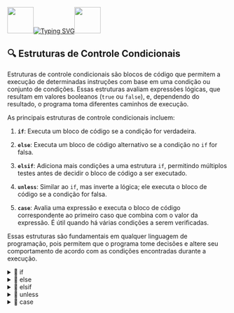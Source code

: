 <img align="margin-right: 100px;" src="https://static.wikia.nocookie.net/tibia/images/a/a9/Giant_Ruby.gif/revision/latest?cb=20181107134532&path-prefix=en&format=original" width="60" height="60">[![Typing SVG](https://readme-typing-svg.herokuapp.com?font=Oswald&weight=500&size=30&pause=1000&color=C00F0F&center=true&vCenter=true&width=435&lines=Estruturas+de+Controle)](https://git.io/typing-svg)<img align="margin-left: 100px;" src="https://static.wikia.nocookie.net/tibia/images/a/a9/Giant_Ruby.gif/revision/latest?cb=20181107134532&path-prefix=en&format=original" width="60" height="60">

<h2>🔍 Estruturas de Controle Condicionais</h2>

Estruturas de controle condicionais são blocos de código que permitem a execução de determinadas instruções com base em uma condição ou conjunto de condições. Essas estruturas avaliam expressões lógicas, que resultam em valores booleanos (`true` ou `false`), e, dependendo do resultado, o programa toma diferentes caminhos de execução.

As principais estruturas de controle condicionais incluem:

1. **`if`**: Executa um bloco de código se a condição for verdadeira.
   
2. **`else`**: Executa um bloco de código alternativo se a condição no `if` for falsa.

3. **`elsif`**: Adiciona mais condições a uma estrutura `if`, permitindo múltiplos testes antes de decidir o bloco de código a ser executado.

4. **`unless`**: Similar ao `if`, mas inverte a lógica; ele executa o bloco de código se a condição for falsa.

5. **`case`**: Avalia uma expressão e executa o bloco de código correspondente ao primeiro caso que combina com o valor da expressão. É útil quando há várias condições a serem verificadas.

Essas estruturas são fundamentais em qualquer linguagem de programação, pois permitem que o programa tome decisões e altere seu comportamento de acordo com as condições encontradas durante a execução.

<details>
<summary>📌 if</summary>

Expressão que verifica se uma condição é verdadeira (`true`), e a partir do resultado determina se as instruções dentro do seu corpo serão ou não executadas.

```ruby
x = 10

if x > 5
  puts "x é maior que 5"
end
```
</details>

<details>
<summary>📌 else</summary>

Informa o que fazer quando a verificação de uma condição `if` for falsa.

```ruby
x = 3

if x > 5
  puts "x é maior que 5"
else
  puts "x não é maior que 5"
end
```
</details>

<details>
<summary>📌 elsif</summary>

Utilizado quando há a necessidade de verificar mais de uma condição em um `if`.

```ruby
x = 5

if x > 5
  puts "x é maior que 5"
elsif x == 5
  puts "x é igual a 5"
else
  puts "x é menor que 5"
end
```
</details>

<details>
<summary>📌 unless</summary>

Enquanto o `if` é executado quando sua condição for verdadeira, o `unless` ocorre de forma contrária, sendo executado apenas quando a condição é falsa.

```ruby
x = 3

unless x > 5
  puts "x não é maior que 5"
end
```
</details>

<details>
<summary>📌 case</summary>

Instrução muito parecida com `if`, mas que se enquadra bem em situações de diversas condições.

```ruby
nota = 'A'

case nota
when 'A'
  puts "Excelente!"
when 'B'
  puts "Bom!"
when 'C'
  puts "Regular!"
else
  puts "Insuficiente!"
end
```
